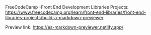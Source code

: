 FreeCodeCamp -Front End Development Libraries Projects: https://www.freecodecamp.org/learn/front-end-libraries/front-end-libraries-projects/build-a-markdown-previewer

Preview link: https://es-markdown-previewer.netlify.app/
